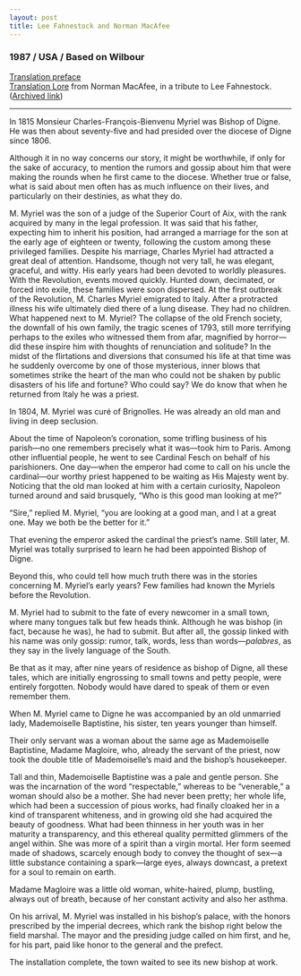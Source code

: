 ```yaml
---
layout: post
title: Lee Fahnestock and Norman MacAfee
---
```

###  1987 / USA / Based on Wilbour
[Translation preface](/preface/fma)<br/>
[Translation Lore](https://translationista.com/2022/02/remembering-lee-fahnestock-1928-2022.html) from Norman MacAfee, in a tribute to Lee Fahnestock. ([Archived link](https://archive.is/vXXqp))

---
In 1815 Monsieur Charles-François-Bienvenu Myriel was Bishop of Digne. He was then about seventy-five and had presided over the diocese of Digne since 1806.

Although it in no way concerns our story, it might be worthwhile, if only for the sake of accuracy, to mention the rumors and gossip about him that were making the rounds when he first came to the diocese. Whether true or false, what is said about men often has as much influence on their lives, and particularly on their destinies, as what they do.

M. Myriel was the son of a judge of the Superior Court of Aix, with the rank acquired by many in the legal profession. It was said that his father, expecting him to inherit his position, had arranged a marriage for the son at the early age of eighteen or twenty, following the custom among these privileged families. Despite his marriage, Charles Myriel had attracted a great deal of attention. Handsome, though not very tall, he was elegant, graceful, and witty. His early years had been devoted to worldly pleasures. With the Revolution, events moved quickly. Hunted down, decimated, or forced into exile, these families were soon dispersed. At the first outbreak of the Revolution, M. Charles Myriel emigrated to Italy. After a protracted illness his wife ultimately died there of a lung disease. They had no children. What happened next to M. Myriel? The collapse of the old French society, the downfall of his own family, the tragic scenes of 1793, still more terrifying perhaps to the exiles who witnessed them from afar, magnified by horror—did these inspire him with thoughts of renunciation and solitude? In the midst of the flirtations and diversions that consumed his life at that time was he suddenly overcome by one of those mysterious, inner blows that sometimes strike the heart of the man who could not be shaken by public disasters of his life and fortune? Who could say? We do know that when he returned from Italy he was a priest.

In 1804, M. Myriel was curé of Brignolles. He was already an old man and living in deep seclusion.

About the time of Napoleon’s coronation, some trifling business of his parish—no one remembers precisely what it was—took him to Paris. Among other influential people, he went to see Cardinal Fesch on behalf of his parishioners. One day—when the emperor had come to call on his uncle the cardinal—our worthy priest happened to be waiting as His Majesty went by. Noticing that the old man looked at him with a certain curiosity, Napoleon turned around and said brusquely, “Who is this good man looking at me?”

“Sire,” replied M. Myriel, “you are looking at a good man, and I at a great one. May we both be the better for it.”

That evening the emperor asked the cardinal the priest’s name. Still later, M. Myriel was totally surprised to learn he had been appointed Bishop of Digne.

Beyond this, who could tell how much truth there was in the stories concerning M. Myriel’s early years? Few families had known the Myriels before the Revolution.

M. Myriel had to submit to the fate of every newcomer in a small town, where many tongues talk but few heads think. Although he was bishop (in fact, because he was), he had to submit. But after all, the gossip linked with his name was only gossip: rumor, talk, words, less than words—_palabres_, as they say in the lively language of the South.

Be that as it may, after nine years of residence as bishop of Digne, all these tales, which are initially engrossing to small towns and petty people, were entirely forgotten. Nobody would have dared to speak of them or even remember them.

When M. Myriel came to Digne he was accompanied by an old unmarried lady, Mademoiselle Baptistine, his sister, ten years younger than himself.

Their only servant was a woman about the same age as Mademoiselle Baptistine, Madame Magloire, who, already the servant of the priest, now took the double title of Mademoiselle’s maid and the bishop’s housekeeper.

Tall and thin, Mademoiselle Baptistine was a pale and gentle person. She was the incarnation of the word “respectable,” whereas to be “venerable,” a woman should also be a mother. She had never been pretty; her whole life, which had been a succession of pious works, had finally cloaked her in a kind of transparent whiteness, and in growing old she had acquired the beauty of goodness. What had been thinness in her youth was in her maturity a transparency, and this ethereal quality permitted glimmers of the angel within. She was more of a spirit than a virgin mortal. Her form seemed made of shadows, scarcely enough body to convey the thought of sex—a little substance containing a spark—large eyes, always downcast, a pretext for a soul to remain on earth.

Madame Magloire was a little old woman, white-haired, plump, bustling, always out of breath, because of her constant activity and also her asthma.

On his arrival, M. Myriel was installed in his bishop’s palace, with the honors prescribed by the imperial decrees, which rank the bishop right below the field marshal. The mayor and the presiding judge called on him first, and he, for his part, paid like honor to the general and the prefect.

The installation complete, the town waited to see its new bishop at work.
